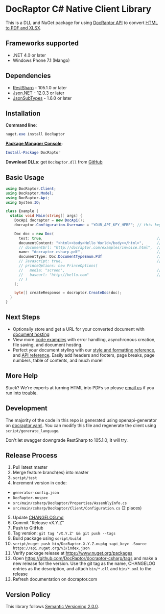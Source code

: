 # DocRaptor C# Native Client Library

This is a DLL and NuGet package for using [DocRaptor API](https://docraptor.com/documentation) to convert [HTML to PDF and XLSX](https://docraptor.com).

## Frameworks supported
- .NET 4.0 or later
- Windows Phone 7.1 (Mango)

## Dependencies
- [RestSharp](https://www.nuget.org/packages/RestSharp) - 105.1.0 or later
- [Json.NET](https://www.nuget.org/packages/Newtonsoft.Json/) - 12.0.3 or later
- [JsonSubTypes](https://www.nuget.org/packages/JsonSubTypes/) - 1.6.0 or later


## Installation

**Command line**:

```powershell
nuget.exe install DocRaptor
```

**[Package Manager Console](http://docs.nuget.org/consume/package-manager-console)**:

```powershell
Install-Package DocRaptor
```

**Download DLLs**: get `DocRaptor.dll` from [GitHub](https://github.com/DocRaptor/docraptor-csharp/releases)


## Basic Usage

```csharp
using DocRaptor.Client;
using DocRaptor.Model;
using DocRaptor.Api;
using System.IO;

class Example {
  static void Main(string[] args) {
    DocApi docraptor = new DocApi();
    docraptor.Configuration.Username = "YOUR_API_KEY_HERE"; // this key works for test documents

    Doc doc = new Doc(
      test: true,                                                    // test documents are free but watermarked
      documentContent: "<html><body>Hello World</body></html>",      // supply content directly
      // documentUrl: "http://docraptor.com/examples/invoice.html",  // or use a url
      name: "docraptor-csharp.pdf",                                  // help you find a document later
      documentType: Doc.DocumentTypeEnum.Pdf                         // pdf or xls or xlsx
      // Javascript: true,                                           // enable javaScript processing
      // princeOptions: new PrinceOptions(
      //   media: "screen",                                          // use screen styles instead of print styles
      //   baseurl: "http://hello.com"                               // pretend URL when using document_content
      // )
    );

    byte[] createResponse = docraptor.CreateDoc(doc);
  }
}
```

## Next Steps

- Optionally store and get a URL for your converted document with [document hosting](https://docraptor.com/document-hosting)
- View more [code examples](examples) with error handling, asynchronous creation, file saving, and document hosting.
- Perfect your document styling with our [style and formatting reference](https://docraptor.com/documentation/style), and [API reference](https://docraptor.com/documentation/api). Easily add headers and footers, page breaks, page numbers, table of contents, and much more!

## More Help

Stuck? We're experts at turning HTML into PDFs so please [email us](mailto:support@docraptor.com) if you run into trouble.


## Development

The majority of the code in this repo is generated using openapi-generator on [docraptor.yaml](docraptor.yaml). You can modify this file and regenerate the client using `script/generate_language`.

Don't let swagger downgrade RestSharp to 105.1.0; it will try.


## Release Process

1. Pull latest master
2. Merge feature branch(es) into master
3. `script/test`
4. Increment version in code:
  - `generator-config.json`
  - `DocRaptor.nuspec`
  - `src/main/csharp/DocRaptor/Properties/AssemblyInfo.cs`
  - `src/main/csharp/DocRaptor/Client/Configuration.cs` (2 places)
5. Update [CHANGELOG.md](CHANGELOG.md)
6. Commit "Release vX.Y.Z"
7. Push to GitHub
8. Tag version: `git tag 'vX.Y.Z' && git push --tags`
9. Build package using `script/build`
10. `script/nuget push bin/DocRaptor.X.Y.Z.nupkg <api_key> -Source https://api.nuget.org/v3/index.json`
11. Verify package release at https://www.nuget.org/packages
12. Open https://github.com/DocRaptor/docraptor-csharp/tags and make a new release for the version. Use the git tag as the name, CHANGELOG entries as the description, and attach `bin/*.dll` and `bin/*.xml` to the release
13. Refresh documentation on docraptor.com


## Version Policy

This library follows [Semantic Versioning 2.0.0](http://semver.org).
